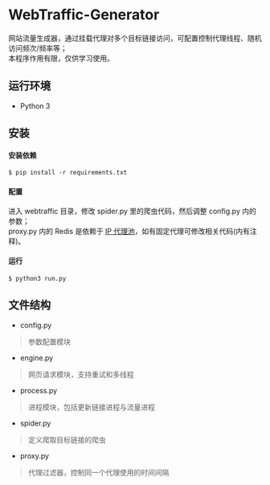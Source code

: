 # WebTraffic-Generator

网站流量生成器，通过挂载代理对多个目标链接访问，可配置控制代理线程、随机访问频次/频率等；  
本程序作用有限，仅供学习使用。

## 运行环境

* Python 3

## 安装

#### 安装依赖

`$ pip install -r requirements.txt`

#### 配置

进入 webtraffic 目录，修改 spider.py 里的爬虫代码，然后调整 config.py 内的参数；  
proxy.py 内的 Redis 是依赖于 [IP 代理池][1]，如有固定代理可修改相关代码(内有注释)。

#### 运行

`$ python3 run.py `

## 文件结构

* config.py
> 参数配置模块

* engine.py
> 网页请求模块，支持重试和多线程

* process.py
> 进程模块，包括更新链接进程与流量进程

* spider.py
> 定义爬取目标链接的爬虫

* proxy.py
> 代理过滤器，控制同一个代理使用的时间间隔


  [1]: https://github.com/zkqiang/ProxyPool